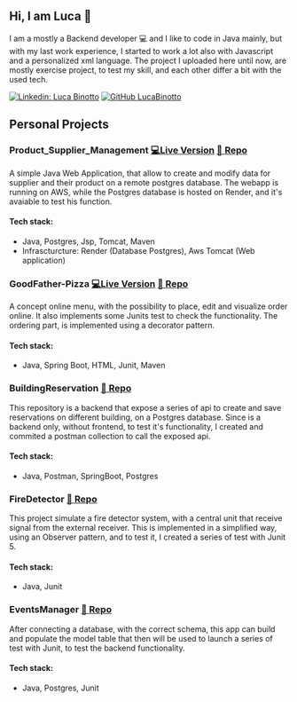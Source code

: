## Hi, I am Luca 👋

I am a mostly a Backend developer 💻 and I like to code in Java mainly, but with my last work experience, I started to work a lot also with Javascript and a personalized xml language.
The project I uploaded here until now, are mostly exercise project, to test my skill, and each other differ a bit with the used tech.

[![Linkedin: Luca Binotto](https://img.shields.io/badge/-Luca%20Binotto-blue?logo=Linkedin&logoColor=white&link=https://www.linkedin.com/in/binotto-luca/)](https://www.linkedin.com/in/binotto-luca/)
[![GitHub LucaBinotto](https://img.shields.io/github/followers/LucaBinotto?label=follow&style=social)](https://github.com/LucaBinotto)

## Personal Projects
### Product_Supplier_Management [💻Live Version](http://gestionaleproductsupplier-env.eba-nkcpetva.eu-north-1.elasticbeanstalk.com/) [📄 Repo](https://github.com/LucaBinotto/Product_Supplier_Management)
A simple Java Web Application, that allow to create and modify data for supplier and their product on a remote postgres database.
The webapp is running on AWS, while the Postgres database is hosted on Render, and it's avaiable to test his function.
#### Tech stack:
- Java, Postgres, Jsp, Tomcat, Maven
- Infrascturcture: Render (Database Postgres), Aws Tomcat (Web application)

### GoodFather-Pizza [💻Live Version](http://goodfather.eu-north-1.elasticbeanstalk.com/home?) [📄 Repo](https://github.com/LucaBinotto/GoodFather-Pizza)
A concept online menu, with the possibility to place, edit and visualize order online.
It also implements some Junits test to check the functionality. The ordering part, is implemented using a decorator pattern.
#### Tech stack:
- Java, Spring Boot, HTML, Junit, Maven

### BuildingReservation [📄 Repo](https://github.com/LucaBinotto/BuildingReservation)
This repository is a backend that expose a series of api to create and save reservations on different building, on a Postgres database.
Since is a backend only, without frontend, to test it's functionality, I created and commited a postman collection to call the exposed api.
#### Tech stack:
- Java, Postman, SpringBoot, Postgres

### FireDetector [📄 Repo](https://github.com/LucaBinotto/FireDetector)
This project simulate a fire detector system, with a central unit that receive signal from the external receiver. This is implemented in a simplified way, using an Observer pattern, and to test it, I created a series of test with Junit 5.
#### Tech stack:
- Java, Junit

### EventsManager [📄 Repo](https://github.com/LucaBinotto/EventsManager)
After connecting a database, with the correct schema, this app can build and populate the model table that then will be used to launch a series of test with Junit, to test the backend functionality.
#### Tech stack:
- Java, Postgres, Junit

<!---
### EPIC-ENERGY-SERVICES
adssadasd
#### Tech stack:
- Java, Postgres, Oracle, Javascript, xml
-->
